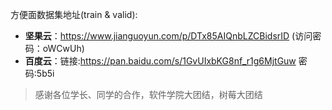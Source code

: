 方便面数据集地址(train & valid):

- **坚果云**：https://www.jianguoyun.com/p/DTx85AIQnbLZCBidsrID (访问密码：oWCwUh)
- **百度云**：链接:https://pan.baidu.com/s/1GvUIxbKG8nf_r1g6MjtGuw  密码:5b5i

> 感谢各位学长、同学的合作，软件学院大团结，树莓大团结